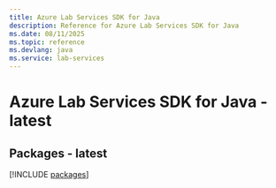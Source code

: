 ```yaml
---
title: Azure Lab Services SDK for Java
description: Reference for Azure Lab Services SDK for Java
ms.date: 08/11/2025
ms.topic: reference
ms.devlang: java
ms.service: lab-services
---
```

# Azure Lab Services SDK for Java - latest
## Packages - latest
[!INCLUDE [packages](lab-services-index.md)]